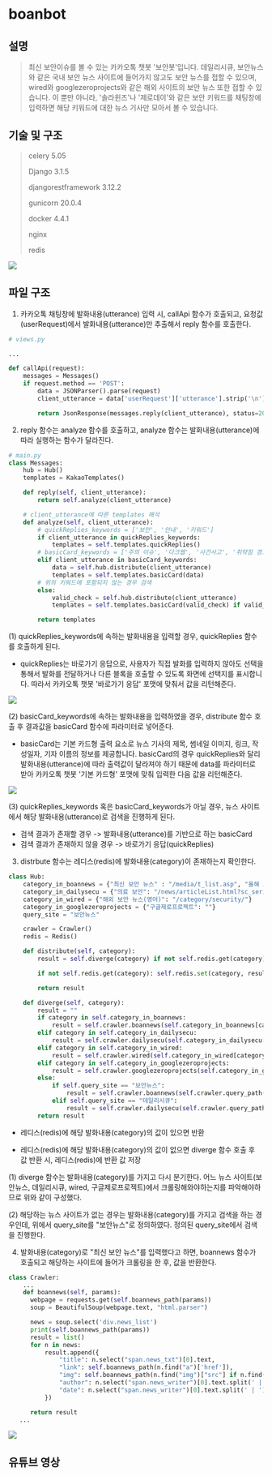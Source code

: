 # boanbot

## 설명
> 최신 보안이슈를 볼 수 있는 카카오톡 챗봇 '보안봇'입니다. 
데일리시큐, 보안뉴스와 같은 국내 보안 뉴스 사이트에 들어가지 않고도 보안 뉴스를 접할 수 있으며, wired와 googlezeroprojects와 같은 해외 사이트의 보안 뉴스 또한 접할 수 있습니다.
이 뿐만 아니라, '솔라윈즈'나 '제로데이'와 같은 보안 키워드를 채팅창에 입력하면 해당 키워드에 대한 뉴스 기사만 모아서 볼 수 있습니다.

## 기술 및 구조
> celery 5.05
>
> Django 3.1.5
>
> djangorestframework 3.12.2
>
> gunicorn 20.0.4
>
> docker 4.4.1
>
> nginx
>
> redis

<img src="https://user-images.githubusercontent.com/53392870/108966244-4860c800-76c1-11eb-952a-6749298e42af.png">

## 파일 구조

1. 카카오톡 채팅창에 발화내용(utterance) 입력 시, callApi 함수가 호출되고, 요청값(userRequest)에서 발화내용(utterance)만 추출해서 reply 함수를 호출한다.
```python
# views.py

...

def callApi(request):
    messages = Messages()
    if request.method == 'POST':
        data = JSONParser().parse(request)
        client_utterance = data['userRequest']['utterance'].strip('\n')

        return JsonResponse(messages.reply(client_utterance), status=200)
```

2. reply 함수는 analyze 함수를 호출하고, analyze 함수는 발화내용(utterance)에 따라 실행하는 함수가 달라진다.

```python
# main.py
class Messages:
    hub = Hub()
    templates = KakaoTemplates()

    def reply(self, client_utterance):
        return self.analyze(client_utterance)

    # client_utterance에 따른 templates 해석
    def analyze(self, client_utterance):
        # quickReplies_keywords = ['보안', '안내', '키워드']
        if client_utterance in quickReplies_keywords:
            templates = self.templates.quickReplies()
        # basicCard_keywords = ['주의 이슈', '다크웹', '사건사고', '취약점 경고 및 버그리포트', '주간 핫 뉴스', '최신 보안 뉴스', '올해 보안 전망', '의료 보안', '해외 보안 뉴스(영어)', '구글제로프로젝트', '해외 보안 뉴스(한글)', ]
        elif client_utterance in basicCard_keywords:
            data = self.hub.distribute(client_utterance)
            templates = self.templates.basicCard(data)
        # 위의 키워드에 포함되지 않는 경우 검색
        else:
            valid_check = self.hub.distribute(client_utterance)
            templates = self.templates.basicCard(valid_check) if valid_check is not None else self.templates.quickReplies()

        return templates
```

(1) quickReplies_keywords에 속하는 발화내용을 입력할 경우, quickReplies 함수를 호출하게 된다.

  - quickReplies는 바로가기 응답으로, 사용자가 직접 발화를 입력하지 않아도 선택을 통해서 발화를 전달하거나 다른 블록을 호출할 수 있도록 화면에 선택지를 표시합니다. 따라서 카카오톡 챗봇 '바로가기 응답' 포맷에 맞춰서 값을 리턴해준다.

<img src="https://user-images.githubusercontent.com/53392870/108976071-80203d80-76ca-11eb-9900-dccbd11ffc17.png">

(2) basicCard_keywords에 속하는 발화내용을 입력하였을 경우, distribute 함수 호출 후 결과값을 basicCard 함수에 파라미터로 넣어준다.

  - basicCard는 기본 카드형 출력 요소로 뉴스 기사의 제목, 썸네일 이미지, 링크, 작성일자, 기자 이름의 정보를 제공합니다. basicCard의 경우 quickReplies와 달리 발화내용(utterance)에 따라 출력값이 달라져야 하기 때문에 data를 파라미터로 받아 카카오톡 챗봇 '기본 카드형' 포맷에 맞춰 입력한 다음 값을 리턴해준다.

<img src="https://user-images.githubusercontent.com/53392870/108976279-b52c9000-76ca-11eb-8495-04b9df5ca2fc.png">

(3) quickReplies_keywords 혹은 basicCard_keywords가 아닐 경우, 뉴스 사이트에서 해당 발화내용(utterance)로 검색을 진행하게 된다. 

  - 검색 결과가 존재할 경우 -> 발화내용(utterance)를 기반으로 하는 basicCard
  - 검색 결과가 존재하지 않을 경우 -> 바로가기 응답(quickReplies)

3. distrbute 함수는 레디스(redis)에 발화내용(category)이 존재하는지 확인한다.

```python
class Hub:
    category_in_boannews = {"최신 보안 뉴스" : "/media/t_list.asp", "올해 보안 전망": "/search/news_total.asp?search=title&find=2021%B3%E2%BA%B8%BE%C8%C0%FC%B8%C1", "다크웹": "/search/news_total.asp?search=title&find=%B4%D9%C5%A9%C0%A5", "사건사고":"/search/news_total.asp?search=key_word&find=%BB%E7%B0%C7%BB%E7%B0%ED", "취약점 경고 및 버그리포트":"/media/s_list.asp?skind=5", "주간 핫 뉴스":"/media/o_list.asp", "query": "/search/news_total.asp"}
    category_in_dailysecu = {"의료 보안": "/news/articleList.html?sc_serial_code=SRN5&view_type=sm", "해외 보안 뉴스(한글)":"/news/articleList.html?sc_serial_code=SRN4&view_type=sm", "주의 이슈": "/news/articleList.html?sc_serial_code=SRN2&view_type=sm", "query": "/news/articleList.html"}
    category_in_wired = {"해외 보안 뉴스(영어)": "/category/security/"}
    category_in_googlezeroprojects = {"구글제로프로젝트": ""}
    query_site = "보안뉴스"

    crawler = Crawler()
    redis = Redis()

    def distribute(self, category):
        result = self.diverge(category) if not self.redis.get(category) else json.loads(self.redis.get(category))

        if not self.redis.get(category): self.redis.set(category, result)

        return result

    def diverge(self, category):
        result = ""
        if category in self.category_in_boannews:
            result = self.crawler.boannews(self.category_in_boannews[category])
        elif category in self.category_in_dailysecu:
            result = self.crawler.dailysecu(self.category_in_dailysecu[category])
        elif category in self.category_in_wired:
            result = self.crawler.wired(self.category_in_wired[category])
        elif category in self.category_in_googlezeroprojects:
            result = self.crawler.googlezeroprojects(self.category_in_googlezeroprojects[category])
        else:
            if self.query_site == "보안뉴스":
                result = self.crawler.boannews(self.crawler.query_path("보안뉴스", self.category_in_boannews["query"], category))
            elif self.query_site == "데일리시큐":
                result = self.crawler.dailysecu(self.crawler.query_path("데일리시큐", self.category_in_dailysecu["query"], category))
        return result
```

  - 레디스(redis)에 해당 발화내용(category)의 값이 있으면 반환
  
  - 레디스(redis)에 해당 발화내용(category)의 값이 없으면 diverge 함수 호출 후 값 반환 시, 레디스(redis)에 반환 값 저장
  
  (1) diverge 함수는 발화내용(category)를 가지고 다시 분기한다. 어느 뉴스 사이트(보안뉴스, 데일리시큐, wired, 구글제로프로젝트)에서 크롤링해와야하는지를 파악해야하므로 위와 같이 구성했다.
  
  (2) 해당하는 뉴스 사이트가 없는 경우는 발화내용(category)를 가지고 검색을 하는 경우인데, 위에서 query_site를 "보안뉴스"로 정의하였다. 정의된 query_site에서 검색을 진행한다.
  
  4. 발화내용(category)로 "최신 보안 뉴스"를 입력했다고 하면, boannews 함수가 호출되고 해당하는 사이트에 들어가 크롤링을 한 후, 값을 반환한다.
  
  ```python
  class Crawler:
      ...
      def boannews(self, params):
        webpage = requests.get(self.boannews_path(params))
        soup = BeautifulSoup(webpage.text, "html.parser")

        news = soup.select('div.news_list')
        print(self.boannews_path(params))
        result = list()
        for n in news:
            result.append({
                "title": n.select("span.news_txt")[0].text,
                "link": self.boannews_path(n.find("a")['href']),
                "img": self.boannews_path(n.find("img")["src"] if n.find("img") is not None else ""),
                "author": n.select("span.news_writer")[0].text.split(' | ')[0],
                "date": n.select("span.news_writer")[0].text.split(' | ')[1]
            })

        return result
     ...
  ```
  <img src="https://user-images.githubusercontent.com/53392870/108976468-e1e0a780-76ca-11eb-9db3-c2cae8b9f02d.png">
 
 ## 유튜브 영상
 
 
  
